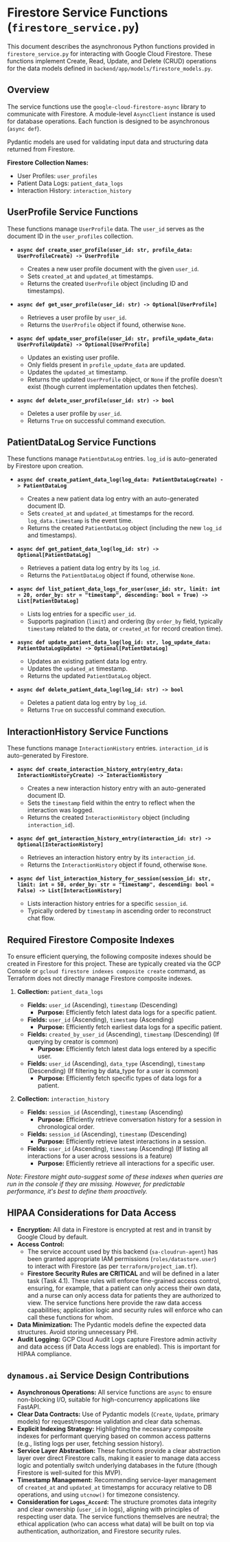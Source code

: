 # Firestore Service Functions (`firestore_service.py`)

This document describes the asynchronous Python functions provided in `firestore_service.py` for interacting with Google Cloud Firestore. These functions implement Create, Read, Update, and Delete (CRUD) operations for the data models defined in `backend/app/models/firestore_models.py`.

## Overview

The service functions use the `google-cloud-firestore-async` library to communicate with Firestore. A module-level `AsyncClient` instance is used for database operations. Each function is designed to be asynchronous (`async def`).

Pydantic models are used for validating input data and structuring data returned from Firestore.

**Firestore Collection Names:**
*   User Profiles: `user_profiles`
*   Patient Data Logs: `patient_data_logs`
*   Interaction History: `interaction_history`

## UserProfile Service Functions

These functions manage `UserProfile` data. The `user_id` serves as the document ID in the `user_profiles` collection.

*   **`async def create_user_profile(user_id: str, profile_data: UserProfileCreate) -> UserProfile`**
    *   Creates a new user profile document with the given `user_id`.
    *   Sets `created_at` and `updated_at` timestamps.
    *   Returns the created `UserProfile` object (including ID and timestamps).

*   **`async def get_user_profile(user_id: str) -> Optional[UserProfile]`**
    *   Retrieves a user profile by `user_id`.
    *   Returns the `UserProfile` object if found, otherwise `None`.

*   **`async def update_user_profile(user_id: str, profile_update_data: UserProfileUpdate) -> Optional[UserProfile]`**
    *   Updates an existing user profile.
    *   Only fields present in `profile_update_data` are updated.
    *   Updates the `updated_at` timestamp.
    *   Returns the updated `UserProfile` object, or `None` if the profile doesn't exist (though current implementation updates then fetches).

*   **`async def delete_user_profile(user_id: str) -> bool`**
    *   Deletes a user profile by `user_id`.
    *   Returns `True` on successful command execution.

## PatientDataLog Service Functions

These functions manage `PatientDataLog` entries. `log_id` is auto-generated by Firestore upon creation.

*   **`async def create_patient_data_log(log_data: PatientDataLogCreate) -> PatientDataLog`**
    *   Creates a new patient data log entry with an auto-generated document ID.
    *   Sets `created_at` and `updated_at` timestamps for the record. `log_data.timestamp` is the event time.
    *   Returns the created `PatientDataLog` object (including the new `log_id` and timestamps).

*   **`async def get_patient_data_log(log_id: str) -> Optional[PatientDataLog]`**
    *   Retrieves a patient data log entry by its `log_id`.
    *   Returns the `PatientDataLog` object if found, otherwise `None`.

*   **`async def list_patient_data_logs_for_user(user_id: str, limit: int = 20, order_by: str = "timestamp", descending: bool = True) -> List[PatientDataLog]`**
    *   Lists log entries for a specific `user_id`.
    *   Supports pagination (`limit`) and ordering (by `order_by` field, typically `timestamp` related to the data, or `created_at` for record creation time).

*   **`async def update_patient_data_log(log_id: str, log_update_data: PatientDataLogUpdate) -> Optional[PatientDataLog]`**
    *   Updates an existing patient data log entry.
    *   Updates the `updated_at` timestamp.
    *   Returns the updated `PatientDataLog` object.

*   **`async def delete_patient_data_log(log_id: str) -> bool`**
    *   Deletes a patient data log entry by `log_id`.
    *   Returns `True` on successful command execution.

## InteractionHistory Service Functions

These functions manage `InteractionHistory` entries. `interaction_id` is auto-generated by Firestore.

*   **`async def create_interaction_history_entry(entry_data: InteractionHistoryCreate) -> InteractionHistory`**
    *   Creates a new interaction history entry with an auto-generated document ID.
    *   Sets the `timestamp` field within the entry to reflect when the interaction was logged.
    *   Returns the created `InteractionHistory` object (including `interaction_id`).

*   **`async def get_interaction_history_entry(interaction_id: str) -> Optional[InteractionHistory]`**
    *   Retrieves an interaction history entry by its `interaction_id`.
    *   Returns the `InteractionHistory` object if found, otherwise `None`.

*   **`async def list_interaction_history_for_session(session_id: str, limit: int = 50, order_by: str = "timestamp", descending: bool = False) -> List[InteractionHistory]`**
    *   Lists interaction history entries for a specific `session_id`.
    *   Typically ordered by `timestamp` in ascending order to reconstruct chat flow.

## Required Firestore Composite Indexes

To ensure efficient querying, the following composite indexes should be created in Firestore for this project. These are typically created via the GCP Console or `gcloud firestore indexes composite create` command, as Terraform does not directly manage Firestore composite indexes.

1.  **Collection:** `patient_data_logs`
    *   **Fields:** `user_id` (Ascending), `timestamp` (Descending)
        *   **Purpose:** Efficiently fetch latest data logs for a specific patient.
    *   **Fields:** `user_id` (Ascending), `timestamp` (Ascending)
        *   **Purpose:** Efficiently fetch earliest data logs for a specific patient.
    *   **Fields:** `created_by_user_id` (Ascending), `timestamp` (Descending) (If querying by creator is common)
        *   **Purpose:** Efficiently fetch latest data logs entered by a specific user.
    *   **Fields:** `user_id` (Ascending), `data_type` (Ascending), `timestamp` (Descending) (If filtering by data_type for a user is common)
        *   **Purpose:** Efficiently fetch specific types of data logs for a patient.

2.  **Collection:** `interaction_history`
    *   **Fields:** `session_id` (Ascending), `timestamp` (Ascending)
        *   **Purpose:** Efficiently retrieve conversation history for a session in chronological order.
    *   **Fields:** `session_id` (Ascending), `timestamp` (Descending)
        *   **Purpose:** Efficiently retrieve latest interactions in a session.
    *   **Fields:** `user_id` (Ascending), `timestamp` (Ascending) (If listing all interactions for a user across sessions is a feature)
        *   **Purpose:** Efficiently retrieve all interactions for a specific user.

*Note: Firestore might auto-suggest some of these indexes when queries are run in the console if they are missing. However, for predictable performance, it's best to define them proactively.*

## HIPAA Considerations for Data Access

*   **Encryption:** All data in Firestore is encrypted at rest and in transit by Google Cloud by default.
*   **Access Control:**
    *   The service account used by this backend (`sa-cloudrun-agent`) has been granted appropriate IAM permissions (`roles/datastore.user`) to interact with Firestore (as per `terraform/project_iam.tf`).
    *   **Firestore Security Rules are CRITICAL** and will be defined in a later task (Task 4.1). These rules will enforce fine-grained access control, ensuring, for example, that a patient can only access their own data, and a nurse can only access data for patients they are authorized to view. The service functions here provide the raw data access capabilities; application logic and security rules will enforce who can call these functions for whom.
*   **Data Minimization:** The Pydantic models define the expected data structures. Avoid storing unnecessary PHI.
*   **Audit Logging:** GCP Cloud Audit Logs capture Firestore admin activity and data access (if Data Access logs are enabled). This is important for HIPAA compliance.

## `dynamous.ai` Service Design Contributions

*   **Asynchronous Operations:** All service functions are `async` to ensure non-blocking I/O, suitable for high-concurrency applications like FastAPI.
*   **Clear Data Contracts:** Use of Pydantic models (`Create`, `Update`, primary models) for request/response validation and clear data schemas.
*   **Explicit Indexing Strategy:** Highlighting the necessary composite indexes for performant querying based on common access patterns (e.g., listing logs per user, fetching session history).
*   **Service Layer Abstraction:** These functions provide a clear abstraction layer over direct Firestore calls, making it easier to manage data access logic and potentially switch underlying databases in the future (though Firestore is well-suited for this MVP).
*   **Timestamp Management:** Recommending service-layer management of `created_at` and `updated_at` timestamps for accuracy relative to DB operations, and using `utcnow()` for timezone consistency.
*   **Consideration for `Logos_Accord`:** The structure promotes data integrity and clear ownership (`user_id` in logs), aligning with principles of respecting user data. The service functions themselves are neutral; the ethical application (who can access what data) will be built on top via authentication, authorization, and Firestore security rules.
